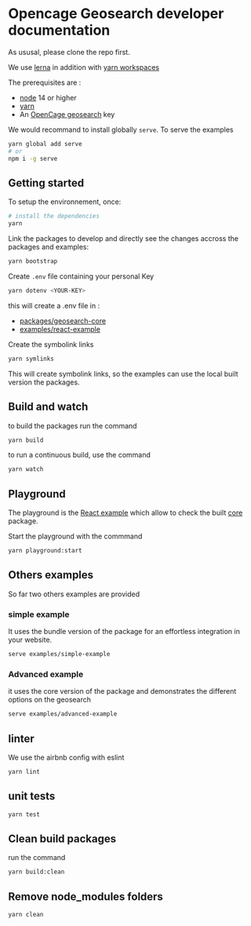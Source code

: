 # Opencage Geosearch developer documentation

As ususal, please clone the repo first.

We use [lerna](https://lerna.js.org/) in addition with [yarn workspaces](https://classic.yarnpkg.com/lang/en/docs/workspaces/)

The prerequisites are :

- [node](https://nodejs.org/en/download/) 14 or higher
- [yarn](https://yarnpkg.com/)
- An [OpenCage geosearch](https://opencagedata.com/geosearch) key

We would recommand to install globally `serve`. To serve the examples

```bash
yarn global add serve
# or
npm i -g serve
```

## Getting started

To setup the environnement, once:

```bash
# install the dependencies
yarn
```

Link the packages to develop and directly see the changes accross the packages and examples:

```bash
yarn bootstrap
```

Create `.env` file containing your personal Key

```bash
yarn dotenv <YOUR-KEY>
```

this will create a .env file in :

- [packages/geosearch-core](./packages/geosearch-core)
- [examples/react-example](./examples/react-example)

Create the symbolink links

```bash
yarn symlinks
```

This will create symbolink links, so the examples can use the local built version the packages.

## Build and watch

to build the packages run the command

```bash
yarn build
```

to run a continuous build, use the command

```bash
yarn watch
```

## Playground

The playground is the [React example](<(./examples/react-example)>) which allow to check the built [core](<(./packages/geosearch-core)>) package.

Start the playground with the commmand

```bash
yarn playground:start
```

## Others examples

So far two others examples are provided

### simple example

It uses the bundle version of the package for an effortless integration in your website.

```bash
serve examples/simple-example
```

### Advanced example

it uses the core version of the package and demonstrates the different options on the geosearch

```bash
serve examples/advanced-example
```

## linter

We use the airbnb config with eslint

```bash
yarn lint
```

## unit tests

```bash
yarn test
```

## Clean build packages

run the command

```bash
yarn build:clean
```

## Remove node_modules folders

```
yarn clean
```
